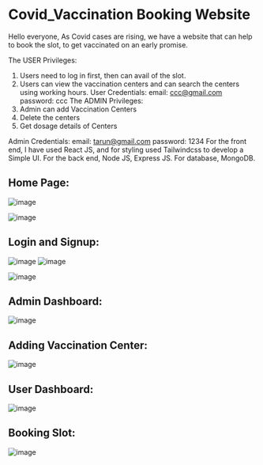 # Covid_Vaccination Booking Website

Hello everyone, 
As Covid cases are rising, we have a website that can help to book the slot, to get vaccinated on an early promise. 

The USER Privileges:
  1. Users need to log in first, then can avail of the slot.
  2. Users can view the vaccination centers and can search the centers using working hours.
  User Credentials:
  email: ccc@gmail.com
  password: ccc
The ADMIN Privileges:
  1. Admin can add Vaccination Centers
  2. Delete the centers
  3. Get dosage details of Centers

  Admin Credentials:
  email: tarun@gmail.com
  password: 1234
For the front end, I have used React JS, and for styling used Tailwindcss to develop a Simple UI.
For the back end, Node JS, Express JS.
For database, MongoDB.
  
## Home Page:
![image](https://github.com/RaghuSai-09/covid_vaccine/assets/89162131/ab4962c0-42af-4d08-8945-7d4cd0338a90)

![image](https://github.com/RaghuSai-09/covid_vaccine/assets/89162131/e34126c0-4983-4ad1-95bc-b32dd1d514aa)

## Login and Signup:
![image](https://github.com/RaghuSai-09/covid_vaccine/assets/89162131/e4ecc1d1-6b34-4e1b-842c-f41d06ae5691)
![image](https://github.com/RaghuSai-09/covid_vaccine/assets/89162131/e4f683cc-34ea-40e8-bccb-be570da6a947)

![image](https://github.com/RaghuSai-09/covid_vaccine/assets/89162131/a27bf693-a755-4ccc-b433-0997ed3039e1)

## Admin Dashboard: 
![image](https://github.com/RaghuSai-09/covid_vaccine/assets/89162131/fb6aba9c-94b5-4feb-8038-345e43396ac9)
## Adding Vaccination Center:
![image](https://github.com/RaghuSai-09/covid_vaccine/assets/89162131/a63e1357-e17b-4f68-bda4-7dc334c506af)


## User Dashboard: 
![image](https://github.com/RaghuSai-09/covid_vaccine/assets/89162131/00826893-f8c1-4dc4-8d5f-19287a0c3261)

## Booking Slot:
![image](https://github.com/RaghuSai-09/covid_vaccine/assets/89162131/ae0f3b99-86a8-4853-93d7-87cdbc3cf405)

